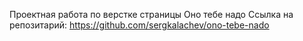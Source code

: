 Проектная работа по верстке страницы Оно тебе надо
Ссылка на репозитарий: https://github.com/sergkalachev/ono-tebe-nado